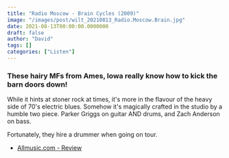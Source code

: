 ```yaml
---
title: "Radio Moscow - Brain Cycles (2009)"
image: "/images/post/wilt_20210813_Radio.Moscow.Brain.jpg"
date: 2021-08-13T00:00:00.0000000
draft: false
author: "David"
tags: []
categories: ["Listen"]
---
```

### These hairy MFs from Ames, Iowa really know how to kick the barn doors down!

 While it hints at stoner rock at times, it's more in the flavour of the heavy side of 70's electric blues. Somehow it's magically crafted in the studio by a humble two piece. Parker Griggs on guitar AND drums, and Zach Anderson on bass.

 Fortunately, they hire a drummer when going on tour.

-  [Allmusic.com - Review](https://www.allmusic.com/album/brain-cycles-mw0000814114)